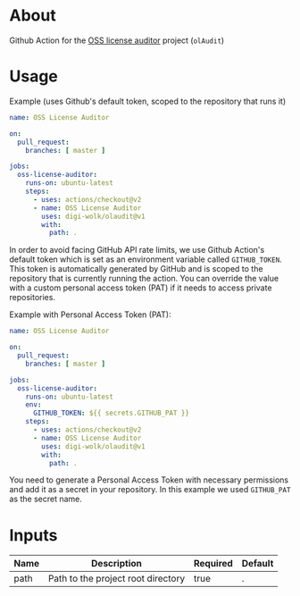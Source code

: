 # About

Github Action for the [OSS license auditor](https://github.com/digi-wolk/oss-license-auditor) project (`olAudit`)

# Usage

Example (uses Github's default token, scoped to the repository that runs it) 
```yaml
name: OSS License Auditor

on:
  pull_request:
    branches: [ master ]

jobs:
  oss-license-auditor:
    runs-on: ubuntu-latest
    steps:
      - uses: actions/checkout@v2
      - name: OSS License Auditor
        uses: digi-wolk/olaudit@v1
        with:
          path: .
```

In order to avoid facing GitHub API rate limits, we use Github Action's default token which is set as an environment
variable called `GITHUB_TOKEN`.
This token is automatically generated by GitHub and is scoped to the repository that is currently running the action.
You can override the value with a custom personal access token (PAT) if it needs to access private repositories.

Example with Personal Access Token (PAT):
```yaml
name: OSS License Auditor

on:
  pull_request:
    branches: [ master ]

jobs:
  oss-license-auditor:
    runs-on: ubuntu-latest
    env:
      GITHUB_TOKEN: ${{ secrets.GITHUB_PAT }}
    steps:
      - uses: actions/checkout@v2
      - name: OSS License Auditor
        uses: digi-wolk/olaudit@v1
        with:
          path: .
```

You need to generate a Personal Access Token with necessary permissions and add it as a secret in your repository.
In this example we used `GITHUB_PAT` as the secret name.

# Inputs

| Name | Description                        | Required | Default |
|------|------------------------------------|----------|---------|
| path | Path to the project root directory | true     | .       |


